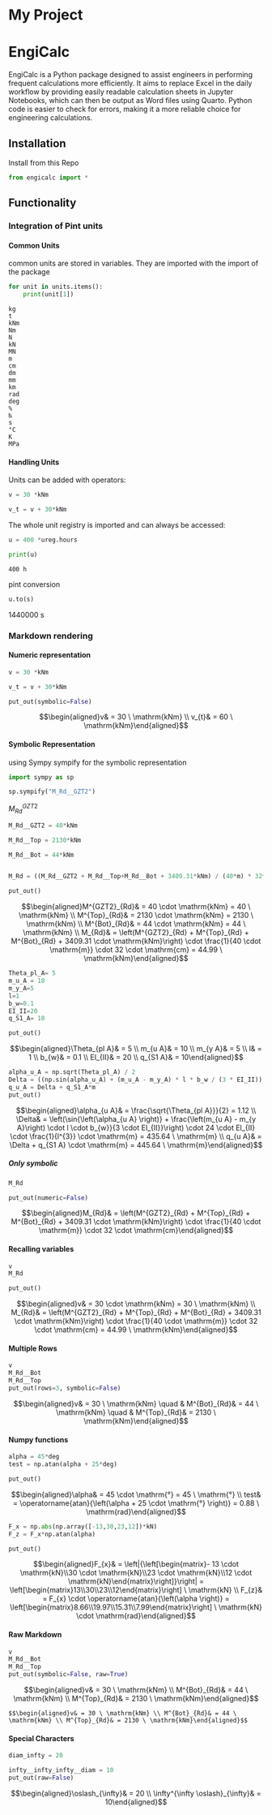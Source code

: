# My Project


# EngiCalc

EngiCalc is a Python package designed to assist engineers in performing
frequent calculations more efficiently. It aims to replace Excel in the
daily workflow by providing easily readable calculation sheets in
Jupyter Notebooks, which can then be output as Word files using Quarto.
Python code is easier to check for errors, making it a more reliable
choice for engineering calculations.

## Installation

Install from this Repo

``` python
from engicalc import *
```

## Functionality

### Integration of Pint units

#### Common Units

common units are stored in variables. They are imported with the import
of the package

``` python
for unit in units.items():
    print(unit[1])
```

    kg
    t
    kNm
    Nm
    N
    kN
    MN
    m
    cm
    dm
    mm
    km
    rad
    deg
    %
    ‰
    s
    °C
    K
    MPa

#### Handling Units

Units can be added with operators:

``` python
v = 30 *kNm

v_t = v + 30*kNm
```

The whole unit registry is imported and can always be accessed:

``` python
u = 400 *ureg.hours

print(u)
```

    400 h

pint conversion

``` python
u.to(s)
```

$1440000\ \mathrm{s}$

### Markdown rendering

#### Numeric representation

``` python
v = 30 *kNm

v_t = v + 30*kNm

put_out(symbolic=False)
```

$$\begin{aligned}v& = 30 \ \mathrm{kNm} \\ v_{t}& = 60 \ \mathrm{kNm}\end{aligned}$$

#### Symbolic Representation

using Sympy sympify for the symbolic representation

``` python
import sympy as sp
```

``` python
sp.sympify("M_Rd__GZT2")
```

$\displaystyle M^{GZT2}_{Rd}$

``` python
M_Rd__GZT2 = 40*kNm 

M_Rd__Top = 2130*kNm 

M_Rd__Bot = 44*kNm


M_Rd = ((M_Rd__GZT2 + M_Rd__Top+M_Rd__Bot + 3409.31*kNm) / (40*m) * 32*cm ).to(kNm)

put_out()
```

$$\begin{aligned}M^{GZT2}_{Rd}& = 40 \cdot \mathrm{kNm} = 40 \ \mathrm{kNm} \\ M^{Top}_{Rd}& = 2130 \cdot \mathrm{kNm} = 2130 \ \mathrm{kNm} \\ M^{Bot}_{Rd}& = 44 \cdot \mathrm{kNm} = 44 \ \mathrm{kNm} \\ M_{Rd}& = \left(M^{GZT2}_{Rd} + M^{Top}_{Rd} + M^{Bot}_{Rd} + 3409.31 \cdot \mathrm{kNm}\right) \cdot \frac{1}{40 \cdot \mathrm{m}} \cdot 32 \cdot \mathrm{cm} = 44.99 \ \mathrm{kNm}\end{aligned}$$

``` python
Theta_pl_A= 5 
m_u_A = 10 
m_y_A=5
l=1
b_w=0.1
EI_II=20
q_S1_A= 10

put_out()
```

$$\begin{aligned}\Theta_{pl A}& = 5 \\ m_{u A}& = 10 \\ m_{y A}& = 5 \\ l& = 1 \\ b_{w}& = 0.1 \\ EI_{II}& = 20 \\ q_{S1 A}& = 10\end{aligned}$$

``` python
alpha_u_A = np.sqrt(Theta_pl_A) / 2
Delta = ((np.sin(alpha_u_A) + (m_u_A - m_y_A) * l * b_w / (3 * EI_II)) * 24 * EI_II / l**3)*m
q_u_A = Delta + q_S1_A*m
put_out()
```

$$\begin{aligned}\alpha_{u A}& = \frac{\sqrt{\Theta_{pl A}}}{2} = 1.12 \\ \Delta& = \left(\sin{\left(\alpha_{u A} \right)} + \frac{\left(m_{u A} - m_{y A}\right) \cdot l \cdot b_{w}}{3 \cdot EI_{II}}\right) \cdot 24 \cdot EI_{II} \cdot \frac{1}{l^{3}} \cdot \mathrm{m} = 435.64 \ \mathrm{m} \\ q_{u A}& = \Delta + q_{S1 A} \cdot \mathrm{m} = 445.64 \ \mathrm{m}\end{aligned}$$

##### Only symbolic

``` python
M_Rd

put_out(numeric=False)
```

$$\begin{aligned}M_{Rd}& = \left(M^{GZT2}_{Rd} + M^{Top}_{Rd} + M^{Bot}_{Rd} + 3409.31 \cdot \mathrm{kNm}\right) \cdot \frac{1}{40 \cdot \mathrm{m}} \cdot 32 \cdot \mathrm{cm}\end{aligned}$$

#### Recalling variables

``` python
v
M_Rd

put_out()
```

$$\begin{aligned}v& = 30 \cdot \mathrm{kNm} = 30 \ \mathrm{kNm} \\ M_{Rd}& = \left(M^{GZT2}_{Rd} + M^{Top}_{Rd} + M^{Bot}_{Rd} + 3409.31 \cdot \mathrm{kNm}\right) \cdot \frac{1}{40 \cdot \mathrm{m}} \cdot 32 \cdot \mathrm{cm} = 44.99 \ \mathrm{kNm}\end{aligned}$$

#### Multiple Rows

``` python
v
M_Rd__Bot
M_Rd__Top
put_out(rows=3, symbolic=False)
```

$$\begin{aligned}v& = 30 \ \mathrm{kNm} \quad & M^{Bot}_{Rd}& = 44 \ \mathrm{kNm} \quad & M^{Top}_{Rd}& = 2130 \ \mathrm{kNm}\end{aligned}$$

#### Numpy functions

``` python
alpha = 45*deg
test = np.atan(alpha + 25*deg)

put_out()
```

$$\begin{aligned}\alpha& = 45 \cdot \mathrm{°} = 45 \ \mathrm{°} \\ test& = \operatorname{atan}{\left(\alpha + 25 \cdot \mathrm{°} \right)} = 0.88 \ \mathrm{rad}\end{aligned}$$

``` python
F_x = np.abs(np.array([-13,30,23,12])*kN)
F_z = F_x*np.atan(alpha)

put_out()
```

$$\begin{aligned}F_{x}& = \left|{\left[\begin{matrix}- 13 \cdot \mathrm{kN}\\30 \cdot \mathrm{kN}\\23 \cdot \mathrm{kN}\\12 \cdot \mathrm{kN}\end{matrix}\right]}\right| = \left[\begin{matrix}13\\30\\23\\12\end{matrix}\right] \ \mathrm{kN} \\ F_{z}& = F_{x} \cdot \operatorname{atan}{\left(\alpha \right)} = \left[\begin{matrix}8.66\\19.97\\15.31\\7.99\end{matrix}\right] \ \mathrm{kN} \cdot \mathrm{rad}\end{aligned}$$

#### Raw Markdown

``` python
v
M_Rd__Bot
M_Rd__Top
put_out(symbolic=False, raw=True)
```

$$\begin{aligned}v& = 30 \ \mathrm{kNm} \\ M^{Bot}_{Rd}& = 44 \ \mathrm{kNm} \\ M^{Top}_{Rd}& = 2130 \ \mathrm{kNm}\end{aligned}$$

    $$\begin{aligned}v& = 30 \ \mathrm{kNm} \\ M^{Bot}_{Rd}& = 44 \ \mathrm{kNm} \\ M^{Top}_{Rd}& = 2130 \ \mathrm{kNm}\end{aligned}$$

#### Special Characters

``` python
diam_infty = 20

infty__infty_infty__diam = 10
put_out(raw=False)
```

$$\begin{aligned}\oslash_{\infty}& = 20 \\ \infty^{\infty \oslash}_{\infty}& = 10\end{aligned}$$
